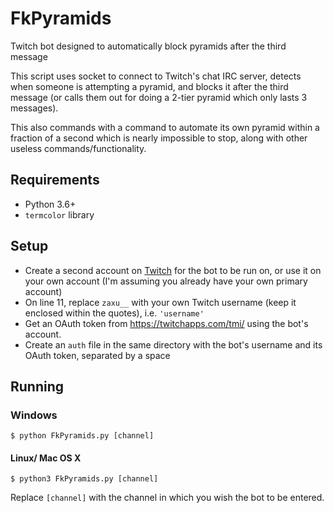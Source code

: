 # FkPyramids
Twitch bot designed to automatically block pyramids after the third message

This script uses socket to connect to Twitch's chat IRC server, detects when someone is attempting a pyramid, and blocks it after the third message (or calls them out for doing a 2-tier pyramid which only lasts 3 messages).

This also commands with a command to automate its own pyramid within a fraction of a second which is nearly impossible to stop, along with other useless commands/functionality.

## Requirements
* Python 3.6+
* `termcolor` library

## Setup
* Create a second account on [Twitch](https://twitch.tv) for the bot to be run on, or use it on your own account (I'm assuming you already have your own primary account)
* On line 11, replace `zaxu__` with your own Twitch username (keep it enclosed within the quotes), i.e. `'username'`
* Get an OAuth token from https://twitchapps.com/tmi/ using the bot's account.
* Create an `auth` file in the same directory with the bot's username and its OAuth token, separated by a space

## Running
### Windows
```
$ python FkPyramids.py [channel]
```

#### Linux/ Mac OS X
```
$ python3 FkPyramids.py [channel]
```
Replace `[channel]` with the channel in which you wish the bot to be entered.
